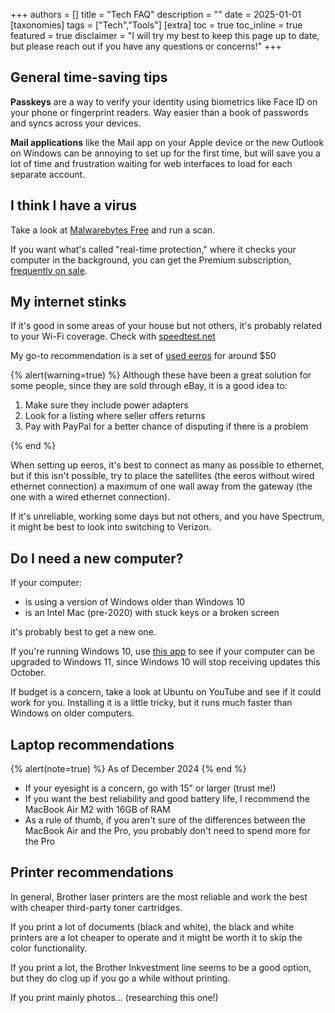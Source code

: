 +++
authors = []
title = "Tech FAQ"
description = ""
date = 2025-01-01
[taxonomies]
tags = ["Tech","Tools"]
[extra]
toc = true
toc_inline = true
featured = true
disclaimer = "I will try my best to keep this page up to date, but please reach out if you have any questions or concerns!"
+++

## General time-saving tips

**Passkeys** are a way to verify your identity using biometrics like Face ID on your phone or fingerprint readers. Way easier than a book of passwords and syncs across your devices.

**Mail applications** like the Mail app on your Apple device or the new Outlook on Windows can be annoying to set up for the first time, but will save you a lot of time and frustration waiting for web interfaces to load for each separate account.

## I think I have a virus

Take a look at [Malwarebytes Free](https://malwarebytes.com) and run a scan.

If you want what's called "real-time protection," where it checks your computer in the background, you can get the Premium subscription, [frequently on sale](https://slickdeals.net/newsearch.php?searchtype=normal&isUserSearch=1&q=malwarebytes&pp=20&sort=newest&rating=1&forumid%5B%5D=9&forumid%5B%5D=30&forumid%5B%5D=25&forumid%5B%5D=10&forumid%5B%5D=38&forumid%5B%5D=54&forumid%5B%5D=13&forumid%5B%5D=4&forumid%5B%5D=8&forumid%5B%5D=39&forumid%5B%5D=53&forumid%5B%5D=177&forumid%5B%5D=41&forumid%5B%5D=44&forumid%5B%5D=166&r=1&hideexpired=1).

## My internet stinks

If it's good in some areas of your house but not others, it's probably related to your Wi-Fi coverage. Check with [speedtest.net](https://speedtest.net)

My go-to recommendation is a set of [used eeros](https://www.ebay.com/sch/i.html?_from=R40&_nkw=eero+j010001+3+pack&_sacat=0&_stpos=11697&_fcid=1&_sop=15) for around $50

{% alert(warning=true) %}
Although these have been a great solution for some people, since they are sold through eBay, it is a good idea to:

1. Make sure they include power adapters
2. Look for a listing where seller offers returns
3. Pay with PayPal for a better chance of disputing if there is a problem

{% end %}

When setting up eeros, it's best to connect as many as possible to ethernet, but if this isn't possible, try to place the satellites (the eeros without wired ethernet connection) a maximum of one wall away from the gateway (the one with a wired ethernet connection).

If it's unreliable, working some days but not others, and you have Spectrum, it might be best to look into switching to Verizon.

## Do I need a new computer?

If your computer:

- is using a version of Windows older than Windows 10
- is an Intel Mac (pre-2020) with stuck keys or a broken screen

it's probably best to get a new one.

If you're running Windows 10, use [this app](https://aka.ms/GetPCHealthCheckApp) to see if your computer can be upgraded to Windows 11, since Windows 10 will stop receiving updates this October.

If budget is a concern, take a look at Ubuntu on YouTube and see if it could work for you. Installing it is a little tricky, but it runs much faster than Windows on older computers.

## Laptop recommendations

{% alert(note=true) %}
As of December 2024
{% end %}

- If your eyesight is a concern, go with 15" or larger (trust me!)
- If you want the best reliability and good battery life, I recommend the MacBook Air M2 with 16GB of RAM
- As a rule of thumb, if you aren't sure of the differences between the MacBook Air and the Pro, you probably don't need to spend more for the Pro

## Printer recommendations

In general, Brother laser printers are the most reliable and work the best with cheaper third-party toner cartridges.

If you print a lot of documents (black and white), the black and white printers are a lot cheaper to operate and it might be worth it to skip the color functionality.

If you print a lot, the Brother Inkvestment line seems to be a good option, but they do clog up if you go a while without printing.

If you print mainly photos... (researching this one!)
